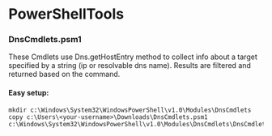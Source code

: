 # PowerShellTools

### DnsCmdlets.psm1

These Cmdlets use Dns.getHostEntry method to collect info about a target specified by a string (ip or resolvable dns name).
Results are filtered and returned based on the command.

#### Easy setup:
``` 
mkdir c:\Windows\System32\WindowsPowerShell\v1.0\Modules\DnsCmdlets
copy c:\Users\<your-username>\Downloads\DnsCmdlets.psm1 c:\Windows\System32\WindowsPowerShell\v1.0\Modules\DnsCmdlets\DnsCmdlets.psm1 
```
